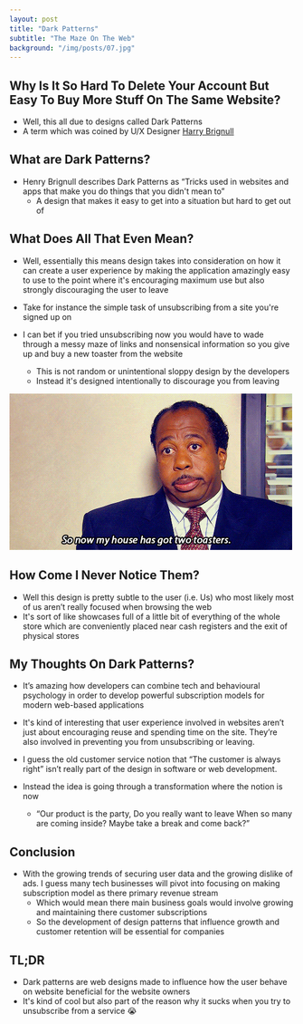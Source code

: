```yaml
---
layout: post
title: "Dark Patterns"
subtitle: "The Maze On The Web"
background: "/img/posts/07.jpg"
---
```


## Why Is It So Hard To Delete Your Account But Easy To Buy More Stuff On The Same Website?

- Well, this all due to designs called Dark Patterns
- A term which was coined by U/X Designer <a href = "https://www.darkpatterns.org/"> Harry Brignull</a>

## What are Dark Patterns?

- Henry Brignull describes Dark Patterns as “Tricks used in websites and apps that make you do things that you didn't mean to”
  - A design that makes it easy to get into a situation but hard to get out of

## What Does All That Even Mean?

- Well, essentially this means design takes into consideration on how it can create a user experience by making the application amazingly easy to use to the point where it's encouraging maximum use but also strongly discouraging the user to leave

- Take for instance the simple task of unsubscribing from a site you're signed up on
- I can bet if you tried unsubscribing now you would have to wade through a messy maze of links and nonsensical information so you give up and buy a new toaster from the website
  - This is not random or unintentional sloppy design by the developers
  - Instead it's designed intentionally to discourage you from leaving

![Why](/img/gifs/07.gif)

## How Come I Never Notice Them?

- Well this design is pretty subtle to the user (i.e. Us) who most likely most of us aren’t really focused when browsing the web
- It's sort of like showcases full of a little bit of everything of the whole store which are conveniently placed near cash registers and the exit of physical stores

## My Thoughts On Dark Patterns?

- It’s amazing how developers can combine tech and behavioural psychology in order to develop powerful subscription models for modern web-based applications

- It's kind of interesting that user experience involved in websites aren’t just about encouraging reuse and spending time on the site. They’re also involved in preventing you from unsubscribing or leaving.

- I guess the old customer service notion that “The customer is always right” isn’t really part of the design in software or web development.
- Instead the idea is going through a transformation where the notion is now
  - “Our product is the party, Do you really want to leave When so many are coming inside? Maybe take a break and come back?”

## Conclusion

- With the growing trends of securing user data and the growing dislike of ads. I guess many tech businesses will pivot into focusing on making subscription model as there primary revenue stream
  - Which would mean there main business goals would involve growing and maintaining there customer subscriptions
  - So the development of design patterns that influence growth and customer retention will be essential for companies

## TL;DR

- Dark patterns are web designs made to influence how the user behave on website beneficial for the website owners
- It's kind of cool but also part of the reason why it sucks when you try to unsubscribe from a service 😭
